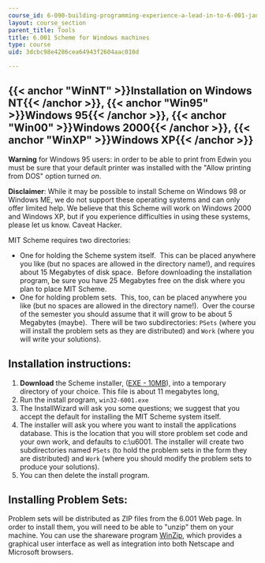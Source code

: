 ```yaml
---
course_id: 6-090-building-programming-experience-a-lead-in-to-6-001-january-iap-2005
layout: course_section
parent_title: Tools
title: 6.001 Scheme for Windows machines
type: course
uid: 3dcbc98e4286cea64943f2604aac010d

---
```


{{< anchor "WinNT" >}}Installation on Windows NT{{< /anchor >}}, {{< anchor "Win95" >}}Windows 95{{< /anchor >}}, {{< anchor "Win00" >}}Windows 2000{{< /anchor >}}, {{< anchor "WinXP" >}}Windows XP{{< /anchor >}}
--------------------------------------------------------------------------------------------------------------------------------------------------------------------------------------------------------------------

**Warning** for Windows 95 users: in order to be able to print from Edwin you must be sure that your default printer was installed with the "Allow printing from DOS" option turned _on_.

**Disclaimer**: While it may be possible to install Scheme on Windows 98 or Windows ME, we do not support these operating systems and can only offer limited help. We believe that this Scheme will work on Windows 2000 and Windows XP, but if you experience difficulties in using these systems, please let us know. Caveat Hacker.

MIT Scheme requires two directories:

*   One for holding the Scheme system itself.  This can be placed anywhere you like (but no spaces are allowed in the directory name!), and requires about 15 Megabytes of disk space.  Before downloading the installation program, be sure you have 25 Megabytes free on the disk where you plan to place MIT Scheme.
*   One for holding problem sets.  This, too, can be placed anywhere you like (but no spaces are allowed in the directory name!).  Over the course of the semester you should assume that it will grow to be about 5 Megabytes (maybe).  There will be two subdirectories: `PSets` (where you will install the problem sets as they are distributed) and `Work` (where you will write your solutions).

Installation instructions:
--------------------------

1.  **Download** the Scheme installer, ([EXE - 10MB](/ans7870/6/6.090/iap05/tools/win32-6001.exe)), into a temporary directory of your choice. This file is about 11 megabytes long,
2.  Run the install program, `win32-6001.exe`
3.  The InstallWizard will ask you some questions; we suggest that you accept the default for installing the MIT Scheme system itself.
4.  The installer will ask you where you want to install the applications database. This is the location that you will store problem set code and your own work, and defaults to c:\\u6001. The installer will create two subdirectories named `PSets` (to hold the problem sets in the form they are distributed) and `Work` (where you should modify the problem sets to produce your solutions).
5.  You can then delete the install program.

Installing Problem Sets:
------------------------

Problem sets will be distributed as ZIP files from the 6.001 Web page. In order to install them, you will need to be able to "unzip" them on your machine. You can use the shareware program [WinZip](http://www.winzip.com/), which provides a graphical user interface as well as integration into both Netscape and Microsoft browsers.